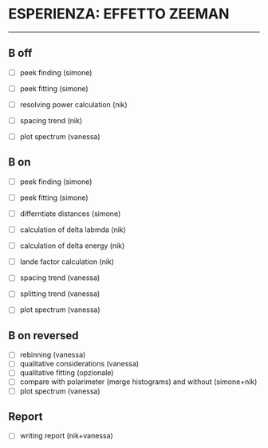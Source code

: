 # ESPERIENZA: EFFETTO ZEEMAN

***

## B off

- [ ] peek finding (simone)
- [ ] peek fitting (simone)
- [ ] resolving power calculation (nik)
- [ ] spacing trend (nik)
- [ ] plot spectrum (vanessa)


## B on 

- [ ] peek finding (simone)
- [ ] peek fitting (simone)
- [ ] differntiate distances (simone)
- [ ] calculation of delta labmda (nik)
- [ ] calculation of delta energy (nik)
- [ ] lande factor calculation (nik)
- [ ] spacing trend (vanessa)
- [ ] splitting trend (vanessa)
- [ ] plot spectrum (vanessa)

  
## B on reversed

- [ ] rebinning (vanessa)
- [ ] qualitative considerations (vanessa)
- [ ] qualitative fitting (opzionale)
- [ ] compare with polarimeter (merge histograms) and without (simone+nik)
- [ ] plot spectrum (vanessa)

## Report

- [ ] writing report (nik+vanessa)